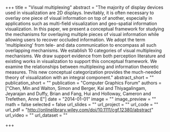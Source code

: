 +++
title = "Visual multiplexing"
abstract = "The majority of display devices used in visualization are 2D displays. Inevitably, it is often necessary to overlay one piece of visual information on top of another, especially in applications such as multi-field visualization and geo-spatial information visualization. In this paper, we present a conceptual framework for studying the mechanisms for overlaying multiple pieces of visual information while allowing users to recover occluded information. We adopt the term 'multiplexing' from tele- and data communication to encompass all such overlapping mechanisms. We establish 10 categories of visual multiplexing mechanisms. We draw support evidence from both perception literature and existing works in visualization to support this conceptual framework. We examine the relationships between multiplexing and information theoretic measures. This new conceptual categorization provides the much-needed theory of visualization with an integral component."
abstract_short = ""
publication_short = ""
publication = "Computer Graphics Forum"
authors = ["Chen, Min and Walton, Simon and Berger, Kai and Thiyagalingam, Jeyarajan and Duffy, Brian and Fang, Hui and Holloway, Cameron and Trefethen, Anne E"]
date = "2014-01-01"
image = ""
image_preview = ""
math = false
selected = false
url_slides = ""
url_project = ""
url_code = ""
url_pdf = "http://onlinelibrary.wiley.com/doi/10.1111/cgf.12380/abstract"
url_video = ""
url_dataset = ""

+++
